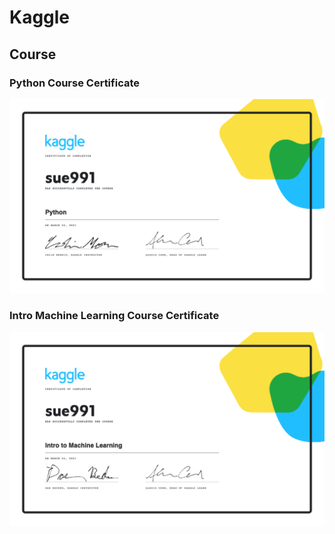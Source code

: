 # Kaggle

## Course

### Python Course Certificate
![image](img/sue991_Python.png)

### Intro Machine Learning Course Certificate
![image](img/sue991_intro_Machine_Learning.png)


